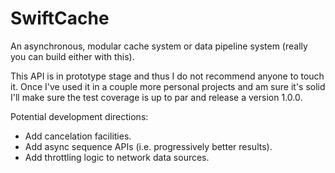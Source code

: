 # SwiftCache

An asynchronous, modular cache system or data pipeline system (really you can build either with this).

This API is in prototype stage and thus I do not recommend anyone to touch it. Once I've used it in a couple more
personal projects and am sure it's solid I'll make sure the test coverage is up to par and release a version 1.0.0.

Potential development directions:
- Add cancelation facilities.
- Add async sequence APIs (i.e. progressively better results).
- Add throttling logic to network data sources.
